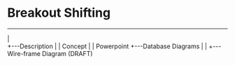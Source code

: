 # Breakout Shifting
---
|  
+---Description
|   |   Concept
|   |   Powerpoint
+---Database Diagrams
|   |
+---Wire-frame Diagram (DRAFT)
